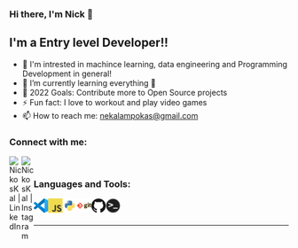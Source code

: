 ### Hi there, I'm Nick 👋 

## I'm a Entry level Developer!!

- 🔭 I'm intrested in machince learning, data engineering and Programming Development in general!
- 🌱 I’m currently learning everything 🤣
- 🥅 2022 Goals: Contribute more to Open Source projects
- ⚡ Fun fact: I love to workout and play video games
- 📫 How to reach me: nekalampokas@gmail.com

### Connect with me:
[<img align="left" alt="NickosKal | LinkedIn" width="22px" src="https://cdn.jsdelivr.net/npm/simple-icons@v3/icons/linkedin.svg" />][linkedin]
[<img align="left" alt="NickosKal | Instagram" width="22px" src="https://cdn.jsdelivr.net/npm/simple-icons@v3/icons/instagram.svg" />][instagram]

<br />

### Languages and Tools:

<img align="left" alt="Visual Studio Code" width="26px" src="https://raw.githubusercontent.com/github/explore/80688e429a7d4ef2fca1e82350fe8e3517d3494d/topics/visual-studio-code/visual-studio-code.png" />
<img align="left" alt="JavaScript" width="26px" src="https://raw.githubusercontent.com/github/explore/80688e429a7d4ef2fca1e82350fe8e3517d3494d/topics/javascript/javascript.png" />
<img align="left" alt="Python" width="26px" src="https://raw.githubusercontent.com/github/explore/80688e429a7d4ef2fca1e82350fe8e3517d3494d/topics/python/python.png" />
<img align="left" alt="Git" width="26px" src="https://raw.githubusercontent.com/github/explore/80688e429a7d4ef2fca1e82350fe8e3517d3494d/topics/git/git.png" />
<img align="left" alt="GitHub" width="26px" src="https://raw.githubusercontent.com/github/explore/78df643247d429f6cc873026c0622819ad797942/topics/github/github.png" />
<img align="left" alt="Terminal" width="26px" src="https://raw.githubusercontent.com/github/explore/80688e429a7d4ef2fca1e82350fe8e3517d3494d/topics/terminal/terminal.png" />

<br />
<br />

---

[instagram]: https://www.instagram.com/nikos_kalampokas/
[linkedin]: https://www.linkedin.com/in/nikolaos-kalampokas-15a213201/
